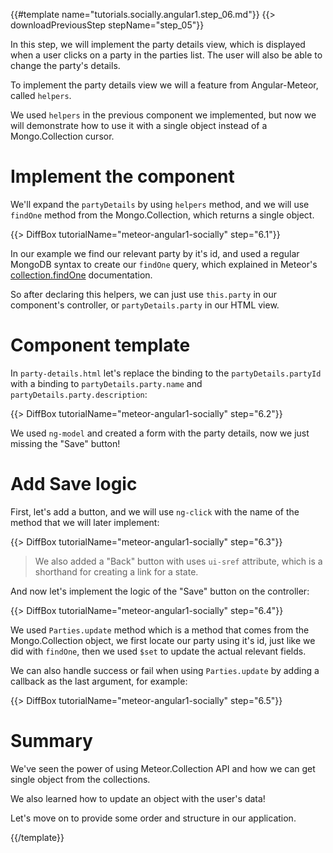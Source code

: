 {{#template name="tutorials.socially.angular1.step_06.md"}}
{{> downloadPreviousStep stepName="step_05"}}

In this step, we will implement the party details view, which is displayed when a user clicks on a party in the parties list.
The user will also be able to change the party's details.

To implement the party details view we will a feature from Angular-Meteor, called `helpers`.

We used `helpers` in the previous component we implemented, but now we will demonstrate how to use it with a single object instead of a Mongo.Collection cursor.

# Implement the component

We'll expand the `partyDetails` by using `helpers` method, and we will use `findOne` method from the Mongo.Collection, which returns a single object.

{{> DiffBox tutorialName="meteor-angular1-socially" step="6.1"}}

In our example we find our relevant party by it's id, and used a regular MongoDB syntax to create our `findOne` query, which explained in Meteor's [collection.findOne](http://docs.meteor.com/#/full/findone) documentation.

So after declaring this helpers, we can just use `this.party` in our component's controller, or `partyDetails.party` in our HTML view.

# Component template

In `party-details.html` let's replace the binding to the `partyDetails.partyId` with a binding to `partyDetails.party.name` and `partyDetails.party.description`:

{{> DiffBox tutorialName="meteor-angular1-socially" step="6.2"}}

We used `ng-model` and created a form with the party details, now we just missing the "Save" button!

# Add Save logic

First, let's add a button, and we will use `ng-click` with the name of the method that we will later implement:

{{> DiffBox tutorialName="meteor-angular1-socially" step="6.3"}}

> We also added a "Back" button with uses `ui-sref` attribute, which is a shorthand for creating a link for a state.

And now let's implement the logic of the "Save" button on the controller:

{{> DiffBox tutorialName="meteor-angular1-socially" step="6.4"}}

We used `Parties.update` method which is a method that comes from the Mongo.Collection object, we first locate our party using it's id, just like we did with `findOne`, then we used `$set` to update the actual relevant fields.

We can also handle success or fail when using `Parties.update` by adding a callback as the last argument, for example:

{{> DiffBox tutorialName="meteor-angular1-socially" step="6.5"}}


# Summary

We've seen the power of using Meteor.Collection API and how we can get single object from the collections.

We also learned how to update an object with the user's data!

Let's move on to provide some order and structure in our application.

{{/template}}
